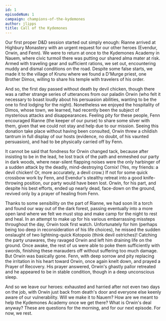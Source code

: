 ```yaml
---
id: 1
episodeNum: 1
campaign: champions-of-the-kydemones
author: jlipps
title: Call of the Kydemones
---
```


Our first proper D&D session started out simply enough: Rianne arrived at Highbury Monastery with an urgent request for our other heroes (Evendur, Orwin, and Fenn). We were to return at once to the Kydemones Academy in Nauem, where civic turmoil there was putting our shared alma mater at risk. Armed with traveling gear and sufficient rations, we set out, encountering muddy and dismal conditions on the road. Despite some false starts, we made it to the village of Krunu where we found a D'Murge priest, one Brother Dimos, willing to share his temple with travelers of his order.

And so, the first day passed without death by devil chicken, though there was a rather strange series of utterances from our paladin Orwin (who felt it necessary to boast loudly about his persuasion abilities, wanting to be the one to find lodging for the night). Nonetheless we enjoyed the hospitality of Dimos, whose town, we learned, had recently been the subject of mysterious attacks and disappearances. Feeling pity for these people, Fenn encouraged Rianne (the keeper of our purse) to share some silver with them, given that we could not stay and help due to our mission. Seeing this donation take place without having been consulted, Orwin threw a childish tantrum in full display of our hosts (evidence, no doubt, of his vaunted persuasion), and had to be physically carried off by Fenn.

It cannot be said that fondness for Orwin changed tack, because after insisting to be in the lead, he lost track of the path and enmeshed our party in dark woods, where near-silent flapping noises were the only harbinger of a sudden attack by the deadly, mind-destroying Cornix! (Yes, my friends: a devil chicken! Or, more accurately, a devil crow.) If not for some quick crossbow work by Fenn, and Evendur's stealthy retreat into a good knife-throwing position, our party would have been lost. Orwin, for his part, and despite his best efforts, ended up nearly dead, face-down on the ground, revived only by a prayer of healing from Fenn.

Thanks to some sensibility on the part of Rianne, we had soon lit a torch and found our way out of the dark forest, passing eventually into a more open land where we felt we must stop and make camp for the night to rest and heal. In an attempt to make up for his various embarrassing missteps throughout the day, Orwin took first watch. Unfortunately for him (perhaps being too deep in reconsideration of his life choices), he missed the sudden onslaught of two lightning-quick Kotopoio (think devil ostriches)! Catching the party unawares, they ravaged Orwin and left him draining life on the ground. Once awake, the rest of us were able to poke them sufficiently with swords, finishing these marauders off without suffering too much damage. But Orwin was basically gone. Fenn, with deep sorrow and pity replacing the irritation in his heart toward Orwin, once again knelt down, and prayed a Prayer of Recovery. His prayer answered, Orwin's ghastly pallor retreated and he appeared to be in stable condition, though in a deep unconscious sleep.

And so we leave our heroes: exhausted and harried after not even two days on the job, with Orwin just back from death's door and everyone else keenly aware of our vulnerability. Will we make it to Nauem? How are we meant to help the Kydemones Academy once we get there? What is Orwin's deal anyway? These are questions for the morning, and for our next episode. For now, we rest.
